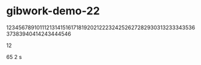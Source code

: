 # gibwork-demo-22
12345678910111213141516171819202122232425262728293031323334353637383940414243444546

12

65
2
s
